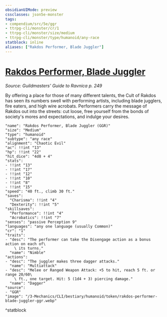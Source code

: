 ```yaml
---
obsidianUIMode: preview
cssclasses: json5e-monster
tags:
- compendium/src/5e/ggr
- ttrpg-cli/monster/cr/1
- ttrpg-cli/monster/size/medium
- ttrpg-cli/monster/type/humanoid/any-race
statblock: inline
aliases: ["Rakdos Performer, Blade Juggler"]
---
```

# [Rakdos Performer, Blade Juggler](3-Mechanics\CLI\bestiary\humanoid/rakdos-performer-blade-juggler-ggr.md)
*Source: Guildmasters' Guide to Ravnica p. 249*  

By offering a place for those of many different talents, the Cult of Rakdos has seen its numbers swell with performing artists, including blade jugglers, fire eaters, and high wire acrobats. Performers carry the message of Rakdos out into the streets: cut loose, free yourself from the bonds of society's mores and expectations, and indulge your desires.

```statblock
"name": "Rakdos Performer, Blade Juggler (GGR)"
"size": "Medium"
"type": "humanoid"
"subtype": "any race"
"alignment": "Chaotic Evil"
"ac": !!int "13"
"hp": !!int "22"
"hit_dice": "4d8 + 4"
"stats":
- !!int "13"
- !!int "17"
- !!int "12"
- !!int "10"
- !!int "8"
- !!int "15"
"speed": "40 ft., climb 30 ft."
"saves":
  "Charisma": !!int "4"
  "Dexterity": !!int "5"
"skillsaves":
  "Performance": !!int "4"
  "Acrobatics": !!int "7"
"senses": "passive Perception 9"
"languages": "any one language (usually Common)"
"cr": "1"
"traits":
- "desc": "The performer can take the Disengage action as a bonus action on each of\
    \ its turns."
  "name": "Nimble"
"actions":
- "desc": "The juggler makes three dagger attacks."
  "name": "Multiattack"
- "desc": "Melee or Ranged Weapon Attack: +5 to hit, reach 5 ft. or range 20/60\
    \ ft., one target. Hit: 5 (1d4 + 3) piercing damage."
  "name": "Dagger"
"source":
- "GGR"
"image": "/3-Mechanics/CLI/bestiary/humanoid/token/rakdos-performer-blade-juggler-ggr.webp"
```
^statblock